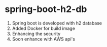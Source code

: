# spring-boot-h2-db

1. Spring boot is developed with h2 database
2. Added Docker for build image
3. Enhancing the security
4. Soon enhance with AWS api's
